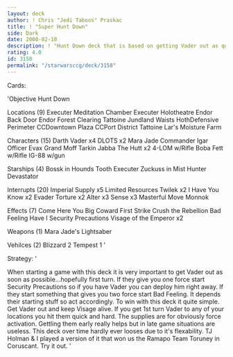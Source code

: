 ```yaml
---
layout: deck
author: ! Chris "Jedi Taboos" Praskac
title: ! "Super Hunt Down"
side: Dark
date: 2000-02-10
description: ! "Hunt Down deck that is based on getting Vader out as quickly as possible."
rating: 4.0
id: 3158
permalink: "/starwarsccg/deck/3158"
---
```

Cards: 

'Objective
Hunt Down

Locations (9)
Executer Meditation Chamber
Executer Holotheatre
Endor Back Door
Endor Forest Clearing
Tattoine Jundland Waists
HothDefensive Perimeter
CCDowntown Plaza
CCPort District
Tattoine Lar's Moisture Farm

Characters (15)
Darth Vader x4
DLOTS x2
Mara Jade
Commander Igar
Officer Evax
Grand Moff Tarkin
Jabba The Hutt x2
4-LOM w/Rifle
Boba Fett w/Rifle
IG-88 w/gun

Starships (4)
Bossk in Hounds Tooth
Executer
Zuckuss in Mist Hunter
Devastator

Interrupts (20)
Imperial Supply x5
Limited Resources
Twilek x2
I Have You Know x2
Evader
Torture x2
Alter x3
Sense x3
Masterful Move
Monnok

Effects (7)
Come Here You Big Coward
First Strike
Crush the Rebellion
Bad Feeling Have I
Security Precautions
Visage of the Emperor x2

Weapons (1)
Mara Jade's Lightsaber

Vehilces (2)
Blizzard 2
Tempest 1
'

Strategy: '

When starting a game with this deck it is very important to get Vader out as soon as possible...hopefully first turn.  If they give you one force start Security Precautions so if you have Vader you can deploy him right away.  If they start something that gives you two force start Bad Feeling.  It depends their starting stuff so act accordingly.  To win with this deck it quite simple.  Get Vader out and keep Visage alive.  If you get 1st turn Vader to any of your locations you hit them quick and hard. The supplies are for obviously force activation.  Gettling them early really helps but in late game situations are useless.  This deck over time hardly ever looses due to it's flexability. TJ Holman & I played a version of it that won us the Ramapo Team Toruney in Coruscant.  Try it out. '
